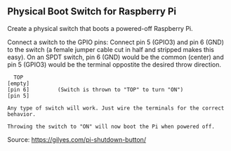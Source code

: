 
## Physical Boot Switch for Raspberry Pi

Create a physical switch that boots a powered-off Raspberry Pi.


Connect a switch to the GPIO pins: 
	Connect pin 5 (GPIO3) and pin 6 (GND) to the switch (a female jumper cable cut in half and stripped makes this easy).
	On an SPDT switch, pin 6 (GND) would be the common (center) and pin 5 (GPIO3) would be the terminal oppostite the desired throw direction.
	
	  TOP
	[empty]
	[pin 6]			(Switch is thrown to "TOP" to turn "ON")
	[pin 5]

	Any type of switch will work. Just wire the terminals for the correct behavior.

	Throwing the switch to "ON" will now boot the Pi when powered off.

Source: https://gilyes.com/pi-shutdown-button/
